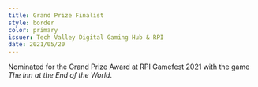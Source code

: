 ```yaml
---
title: Grand Prize Finalist
style: border
color: primary
issuer: Tech Valley Digital Gaming Hub & RPI
date: 2021/05/20
---
```


Nominated for the Grand Prize Award at RPI Gamefest 2021 with the game *The Inn at the End of the World*.